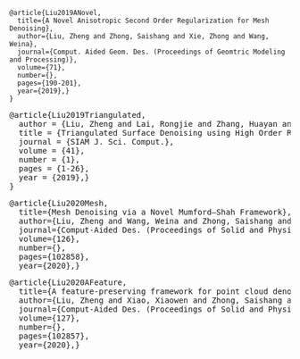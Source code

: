 <span id="Liu2019ANovel"></span>
```
@article{Liu2019ANovel,
  title={A Novel Anisotropic Second Order Regularization for Mesh Denoising},
  author={Liu, Zheng and Zhong, Saishang and Xie, Zhong and Wang, Weina},
  journal={Comput. Aided Geom. Des. (Proceedings of Geomtric Modeling and Processing)},
  volume={71},
  number={},
  pages={190-201},
  year={2019},}
}
```


<span id="Liu2019Triangulated"></span>
<pre>
@article{Liu2019Triangulated,
  author = {Liu, Zheng and Lai, Rongjie and Zhang, Huayan and Wu, Chunlin},
  title = {Triangulated Surface Denoising using High Order Regularization with Dynamic Weights},
  journal = {SIAM J. Sci. Comput.},
  volume = {41},
  number = {1},
  pages = {1-26},
  year = {2019},}
}
</pre>


<span id="Liu2020Mesh"></span>
<pre>
@article{Liu2020Mesh,
  title={Mesh Denoising via a Novel Mumford–Shah Framework},
  author={Liu, Zheng and Wang, Weina and Zhong, Saishang and Zeng, Bohong and Liu, Jinqin and Wang, Weiming},
  journal={Comput-Aided Des. (Proceedings of Solid and Physical Modeling)},
  volume={126},
  number={},
  pages={102858},
  year={2020},}
</pre>


<span id="Liu2020AFeature"></span>
<pre>
@article{Liu2020AFeature,
  title={A feature-preserving framework for point cloud denoising},
  author={Liu, Zheng and Xiao, Xiaowen and Zhong, Saishang and Wang, Weina and Li, Yanlei and Zhang, Ling and Xie, Zhong},
  journal={Comput-Aided Des. (Proceedings of Solid and Physical Modeling)},
  volume={127},
  number={},
  pages={102857},
  year={2020},}
</pre>

